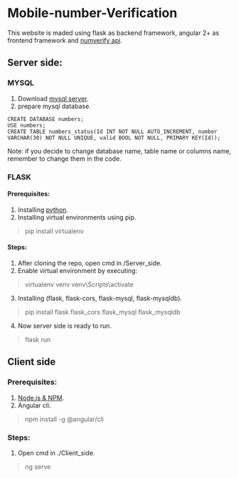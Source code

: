# Mobile-number-Verification
This website is maded using flask as backend framework, angular 2+ as frontend framework and [numverify api](https://numverify.com/).

## Server side:

### MYSQL

1. Download [mysql server](https://dev.mysql.com/downloads/mysql/).
2. prepare mysql database.
```
CREATE DATABASE numbers;
USE numbers;
CREATE TABLE numbers_status(Id INT NOT NULL AUTO_INCREMENT, number VARCHAR(30) NOT NULL UNIQUE, valid BOOL NOT NULL, PRIMARY KEY(Id));
```
Note: if you decide to change database name, table name or columns name, remember to change them in the code.

### FLASK

#### Prerequisites:

1. Installing [python](https://www.python.org/downloads/release/python-360/).
2. Installing virtual environments using pip. 

> pip install virtualenv


#### Steps:

1. After cloning the repo, open cmd in /Server_side.
2. Enable virtual environment by executing:

> virtualenv venv
> venv\Scripts\activate

3. Installing (flask, flask-cors, flask-mysql, flask-mysqldb).

> pip install flask flask_cors flask_mysql flask_mysqldb

4. Now server side is ready to run.

> flask run

## Client side

### Prerequisites:

1. [Node.js & NPM](https://nodejs.org/en/download/).
2. Angular cli.
 > npm install -g @angular/cli
 
### Steps:

1. Open cmd in ./Client_side.

> ng serve

